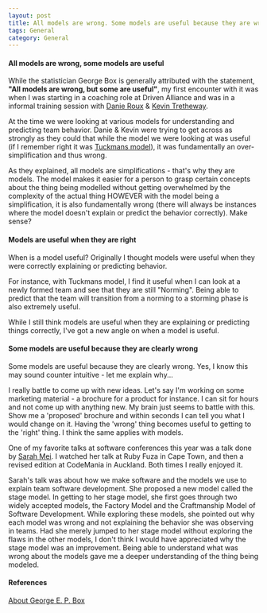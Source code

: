 ```yaml
---
layout: post
title: All models are wrong. Some models are useful because they are wrong!
tags: General
category: General
---
```


#### All models are wrong, some models are useful ####

While the statistician George Box is generally attributed with the statement, **"All models are wrong, but some are useful"**, my first encounter with it was when I was starting in a coaching role at Driven Alliance and was in a informal training session with [Danie Roux](https://twitter.com/danieroux) & [Kevin Tretheway](https://twitter.com/KevinTrethewey). 

At the time we were looking at various models for understanding and predicting team behavior. Danie & Kevin were trying to get across as strongly as they could that while the model we were looking at was useful (if I remember right it was [Tuckmans model](http://blog.markpearl.co.za/Tuckmans-Model)), it was fundamentally an over-simplification and thus wrong. 

As they explained, all models are simplifications - that's why they are models. The model makes it easier for a person to grasp certain concepts about the thing being modelled without getting overwhelmed by the complexity of the actual thing HOWEVER with the model being a simplification, it is also fundamentally wrong (there will always be instances where the model doesn't explain or predict the behavior correctly). Make sense?  

#### Models are useful when they are right ####

When is a model useful? Originally I thought models were useful when they were correctly explaining or predicting behavior. 

For instance, with Tuckmans model, I find it useful when I can look at a newly formed team and see that they are still "Norming". Being able to predict that the team will transition from a norming to a storming phase is also extremely useful.

While I still think models are useful when they are explaining or predicting things correctly, I've got a new angle on when a model is useful.

#### Some models are useful because they are clearly wrong ####

Some models are useful because they are clearly wrong. Yes, I know this may sound counter intuitive - let me explain why...  

I really battle to come up with new ideas. Let's say I'm working on some marketing material - a brochure for a product for instance. I can sit for hours and not come up with anything new. My brain just seems to battle with this. Show me a 'proposed' brochure and within seconds I can tell you what I would change on it. Having the 'wrong' thing becomes useful to getting to the 'right' thing. I think the same applies with models.

One of my favorite talks at software conferences this year was a talk done by [Sarah Mei](https://twitter.com/sarahmei). I watched her talk at Ruby Fuza in Cape Town, and then a revised edition at CodeMania in Auckland. Both times I really enjoyed it. 

Sarah's talk was about how we make software and the models we use to explain team software development. She proposed a new model called the stage model. In getting to her stage model, she first goes through two widely accepted models, the Factory Model and the Craftmanship Model of Software Development. While exploring these models, she pointed out why each model was wrong and not explaining the behavior she was observing in teams. Had she merely jumped to her stage model without exploring the flaws in the other models, I don't think I would have appreciated why the stage model was an improvement. Being able to understand what was wrong about the models gave me a deeper understanding of the thing being modeled.


#### References ####

[About George E. P. Box](https://en.wikipedia.org/wiki/George_E._P._Box)  
